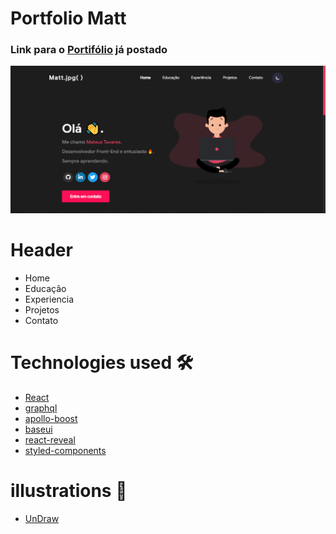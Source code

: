 # Portfolio Matt
### Link para o [Portifólio](https://mateus8741.github.io/mateus841.github.io/) já postado ###

![PortfolioV2](/images/image_2021-11-10_161820.png)

# Header

- Home
- Educação
- Experiencia
- Projetos
- Contato

# Technologies used 🛠️

- [React](https://reactjs.org/)
- [graphql](https://graphql.org/)
- [apollo-boost](https://www.apollographql.com/docs/react/get-started/)
- [baseui](https://github.com/uber/baseweb)
- [react-reveal](https://www.react-reveal.com/)
- [styled-components](https://styled-components.com/)

# illustrations 🍥

- [UnDraw](https://undraw.co/illustrations)


